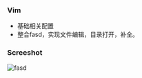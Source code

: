 ### Vim
 - 基础相关配置
 - 整合fasd，实现文件编辑，目录打开，补全。

### Screeshot
![fasd](https://raw.githubusercontent.com/bstaint/dotfiles/master/.themes/screenshot.gif)

